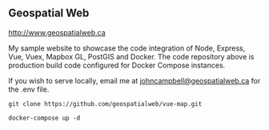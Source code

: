 ## Geospatial Web

http://www.geospatialweb.ca

My sample website to showcase the code integration of Node, Express, Vue, Vuex, Mapbox GL, PostGIS and Docker. The code repository above is production build code configured for Docker Compose instances.

 If you wish to serve locally, email me at johncampbell@geospatialweb.ca for the .env file.
 
 ```git clone https://github.com/geospatialweb/vue-map.git```

 ```docker-compose up -d```
